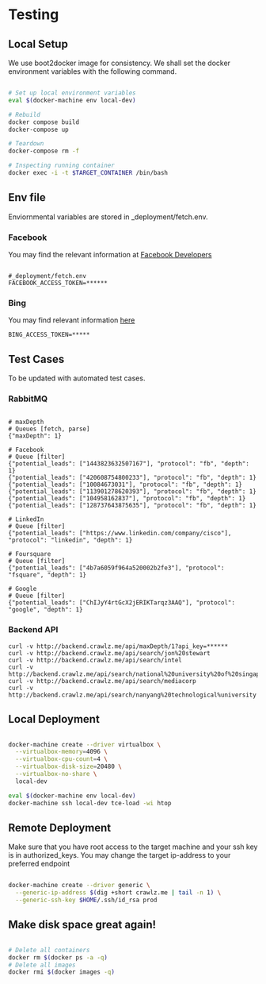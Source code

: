 # Testing

## Local Setup

We use boot2docker image for consistency. We shall set the docker environment variables with the following command.

```sh

# Set up local environment variables
eval $(docker-machine env local-dev)

# Rebuild
docker compose build
docker-compose up

# Teardown
docker-compose rm -f

# Inspecting running container
docker exec -i -t $TARGET_CONTAINER /bin/bash

```

## Env file

Enviornmental variables are stored in _deployment/fetch.env.

### Facebook

You may find the relevant information at [Facebook Developers](https://developers.facebook.com/tools/accesstoken/)

```

#_deployment/fetch.env
FACEBOOK_ACCESS_TOKEN=******

```

### Bing

You may find relevant information [here](https://www.microsoft.com/cognitive-services/en-us/bing-web-search-api)

```
BING_ACCESS_TOKEN=*****
```



## Test Cases

To be updated with automated test cases.

### RabbitMQ

```

# maxDepth
# Queues [fetch, parse]
{"maxDepth": 1}

# Facebook
# Queue [filter]
{"potential_leads": ["1443823632507167"], "protocol": "fb", "depth": 1}
{"potential_leads": ["420608754800233"], "protocol": "fb", "depth": 1}
{"potential_leads": ["10084673031"], "protocol": "fb", "depth": 1}
{"potential_leads": ["113901278620393"], "protocol": "fb", "depth": 1}
{"potential_leads": ["104958162837"], "protocol": "fb", "depth": 1}
{"potential_leads": ["128737643875635"], "protocol": "fb", "depth": 1}

# LinkedIn
# Queue [filter]
{"potential_leads": ["https://www.linkedin.com/company/cisco"], "protocol": "linkedin", "depth": 1}

# Foursquare
# Queue [filter]
{"potential_leads": ["4b7a6059f964a520002b2fe3"], "protocol": "fsquare", "depth": 1}

# Google
# Queue [filter]
{"potential_leads": ["ChIJyY4rtGcX2jERIKTarqz3AAQ"], "protocol": "google", "depth": 1}

```

### Backend API

```
curl -v http://backend.crawlz.me/api/maxDepth/1?api_key=******
curl -v http://backend.crawlz.me/api/search/jon%20stewart
curl -v http://backend.crawlz.me/api/search/intel
curl -v http://backend.crawlz.me/api/search/national%20university%20of%20singapore
curl -v http://backend.crawlz.me/api/search/mediacorp
curl -v http://backend.crawlz.me/api/search/nanyang%20technological%university
```

## Local Deployment

```sh

docker-machine create --driver virtualbox \
  --virtualbox-memory=4096 \
  --virtualbox-cpu-count=4 \
  --virtualbox-disk-size=20480 \
  --virtualbox-no-share \
  local-dev

eval $(docker-machine env local-dev)
docker-machine ssh local-dev tce-load -wi htop


```

## Remote Deployment

Make sure that you have root access to the target machine and your ssh key is in authorized_keys. You may change the target ip-address to your preferred endpoint

```sh

docker-machine create --driver generic \
  --generic-ip-address $(dig +short crawlz.me | tail -n 1) \
  --generic-ssh-key $HOME/.ssh/id_rsa prod

```


## Make disk space great again!

```sh

# Delete all containers
docker rm $(docker ps -a -q)
# Delete all images
docker rmi $(docker images -q)

```
